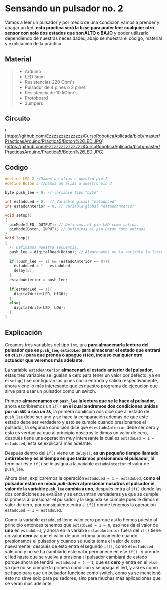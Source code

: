 # Sensando un pulsador no. 2
Vamos a leer un pulsador y por medio de una condición vamos a prender y apagar un led, **esta práctica será la base para poder leer cualquier otro sensor con solo dos estados que son ALTO o BAJO** y poder utilizarlo dependiendo de nuestras necesidades, abajo se muestra el código, material y explicación de la práctica.

## Material
> - Arduino
> - LED 5mm 
> - Resistencias 220 Ohm's 
> - Pulsador de 4 pines o 2 pines
> - Resistencia de 10 kOhm's
> - Protoboard
> - Jumpers
## Circuito
![https://github.com/Ezzzzzzzzzzzzzz/CursoRoboticaAplicada/blob/master/PracticasArduino/Practica5/Boton%26LED.JPG](https://github.com/Ezzzzzzzzzzzzzz/CursoRoboticaAplicada/blob/master/PracticasArduino/Practica5/Boton%26LED.JPG)

## Codigo
```c
#define LED 2 //Damos un alias a nuestro pin 2
#define Boton 3 //Damos un alias a nuestro pin 3

byte push_lee = 0; // variable tipo "byte"

int estadoLed = 0;	// Variable global "estadoLed"
int estadoAnterior = 0; // Variable global "estadoAnterior"

void setup()
{
  pinMode(LED, OUTPUT); // Definimos el pin LED como salida.
  pinMode(Boton, INPUT); // Definimos el pin Boton como entrada.
}
void loop()
{
  // Definimos nuestra secuencia.
  push_lee = digitalRead(Boton); // Almacenamos en la variable la lectura del boton.
  
  if((push_lee == 1) && (estadoAnterior == 0)){ 
    estadoLed = 1 - estadoLed;
    delay(5);
  }
  estadoAnterior = push_lee;
  
  if(estadoLed == 1){
    digitalWrite(LED, HIGH);
  }
  else{
    digitalWrite(LED, LOW); 
  }
}
```
## Explicación

Creamos tres variables del tipo ``int``, una **para almacenarla lectura del pulsador que es ``push_lee``, ``estadoLed`` para almacenar el estado que entrará en el ``if()`` para que prenda o apague el led, incluso cualquier otro actuador que veremos más adelante**. 

La variable ``estadoAnterior`` **almacenará el estado anterior del pulsador**, estas tres variables se igualan a cero para tener un valor por defecto, ya en el ``setup()`` se configuran los pines como entrada y salida respectivamente, ahora viene lo más interesante que es nuestro programa de ejecución que sirve para usar un pulsador como un switch.

Primero **almacenamos en ``push_lee`` la lectura que se le hace al pulsador**, ahora escribiremos un ``if()`` **en el cual tendremos dos condiciones unidas por un ``AND`` o sea un ``&&``**, la primera condición nos dice que al estado de ``push_lee`` debe ser uno y se hace la comparación además de que este estado debe ser verdadero y esto se cumple cuando presionamos el pulsador, la segunda condición dice que el ``estadoAnterior`` debe ser cero y esto es verdad ya que al principio nosotros le dimos un valor de cero, después tiene una operación muy interesante la cual es ``estadoLed = 1 – estadoLed``, esta se explicará más adelante.

Después dentro del ``if()`` viene un ``delay()``, **es un pequeño tiempo llamado antirrebote y es el tiempo en que tardamos presionando el pulsador**, al terminar este ``if()`` se le asigna a la variable ``estadoAnterior`` el valor de ``push_lee``.

Ahora bien, explicaremos la operación ``estadoLed = 1 – estadoLed``, **como el pulsador están en modo _pull-down_ al presionar nosotros el pulsador el valor de la variable ``push_lee`` cambia a uno**, después entra al ``if()`` donde las dos condiciones se evalúan y se encuentran verdaderas ya que se cumple la primera al presionar el pulsador y la segunda se cumple pues le dimos el valor de cero, por consiguiente entra al ``if()`` donde tenemos la operación ``estadoLed = 1 – estadoLed``.

Como la variable ``estadoLed`` tiene valor cero porque así lo hemos puesto al principio entonces tenemos que ``estadoLed = 1 – 0``, eso nos da el valor de **uno** en ``estadoLed``, y ahora en la variable ``estadoAnterior`` fuera del ``if()`` tiene un valor **cero** ya que el valor de uno lo toma únicamente cuando presionamos el pulsador y cuando se suelta toma el valor de cero nuevamente, después de esto entra el segundo ``if()``, como el ``estadoLed`` vale uno y no se ha cambiado este valor permanece en ese ``if() `` y prende el led hasta que se vuelva a presiona el pulsador cambiará de estado porque ahora se tendrá: ``estadoLed = 1 – 1``, que es **cero** y entra en el ``else`` ya que no se cumple la primera condición y se apaga el led, y así es como se hace para que un pulsador funcione como switch, como ya se mencionó esto no sirve solo para pulsadores, sino para muchas más aplicaciones que se verán más adelante.


<!--stackedit_data:
eyJoaXN0b3J5IjpbMTA0MjU3MTA5NywtMTk5MDc5MDg1NV19
-->